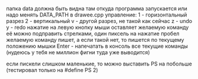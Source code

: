 папка data должна быть видна там откуда программа запускается или надо менять DATA_PATH в drawee.cpp
управление:
 1 - горизонтальный разрез
 2 - вертикальный
 v - другой разрез, не такой как сейчас
 z - undo
 y - redo
 нажатие на левую кнопку мыши оставляет желаемую команду
 её можно подправить стрелками, один пиксель на нажатие
 пробел желаемую команду пишет, а если такой нет, то пишется по текущему положению мышки
 Enter - напечатать в консоль все текущие команды (нудеюсь у тебя не миллион фигни туда уже выводится)

если пискели слишком маленькие, то можно выставить PS на побольше (тестировал только на #define PS 2)